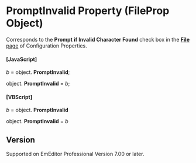 # PromptInvalid Property (FileProp Object)

Corresponds to the **Prompt**
**if Invalid Character Found** check box in the
[**File** page](../../dlg/properties/file/index) of Configuration Properties.

#### \[JavaScript\]

_b_ =
object. **PromptInvalid**;

object. **PromptInvalid** = _b_;

#### \[VBScript\]

_b_ =
object. **PromptInvalid**

object. **PromptInvalid** = _b_

## Version

Supported on EmEditor Professional Version 7.00 or later.